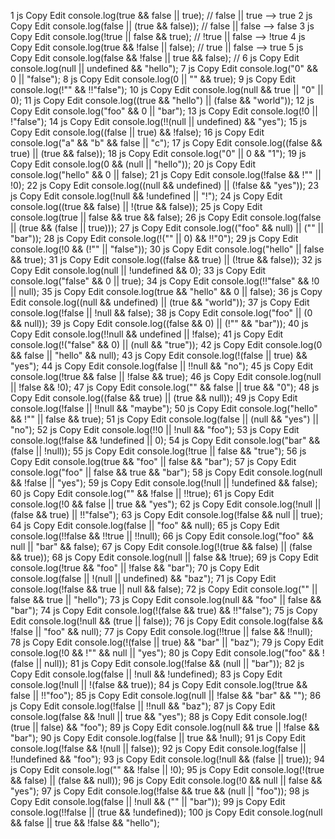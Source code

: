 1
js
Copy
Edit
console.log(true && false || true); // false || true --> true
2
js
Copy
Edit
console.log(false || (true && false)); // false || false --> false
3
js
Copy
Edit
console.log(!true || false && true); // !true || false --> !true
4
js
Copy
Edit
console.log(true && !false || false); // true || false --> true
5
js
Copy
Edit
console.log(false && !false || true && false); // 
6
js
Copy
Edit
console.log(null || undefined && "hello");
7
js
Copy
Edit
console.log("0" && 0 || "false");
8
js
Copy
Edit
console.log(0 || "" && true);
9
js
Copy
Edit
console.log(!"" && !!"false");
10
js
Copy
Edit
console.log(null && true || "0" || 0);
11
js
Copy
Edit
console.log((true && "hello") || (false && "world"));
12
js
Copy
Edit
console.log("foo" && 0 || "bar");
13
js
Copy
Edit
console.log(!0 || !"false");
14
js
Copy
Edit
console.log(!!(null || undefined) && "yes");
15
js
Copy
Edit
console.log((false || true) && !false);
16
js
Copy
Edit
console.log("a" && "b" && false || "c");
17
js
Copy
Edit
console.log((false && true) || (true && false));
18
js
Copy
Edit
console.log("0" || 0 && "1");
19
js
Copy
Edit
console.log(0 && (null || "hello"));
20
js
Copy
Edit
console.log("hello" && 0 || false);
21
js
Copy
Edit
console.log(!false && !"" || !0);
22
js
Copy
Edit
console.log((null && undefined) || (!false && "yes"));
23
js
Copy
Edit
console.log(!null && !undefined || "!");
24
js
Copy
Edit
console.log((true && false) || !(true && false));
25
js
Copy
Edit
console.log(true || false && true && false);
26
js
Copy
Edit
console.log(false || (true && (false || true)));
27
js
Copy
Edit
console.log(("foo" && null) || ("" || "bar"));
28
js
Copy
Edit
console.log(!("" || 0) && !!"0");
29
js
Copy
Edit
console.log(!0 && (!"" || "false"));
30
js
Copy
Edit
console.log("hello" || false && true);
31
js
Copy
Edit
console.log((false && true) || (!true && false));
32
js
Copy
Edit
console.log(null || !undefined && 0);
33
js
Copy
Edit
console.log("false" && 0 || true);
34
js
Copy
Edit
console.log(!!"false" && !0 || null);
35
js
Copy
Edit
console.log(true && "hello" && 0 || false);
36
js
Copy
Edit
console.log((null && undefined) || (true && "world"));
37
js
Copy
Edit
console.log(!false || !null && false);
38
js
Copy
Edit
console.log("foo" || (0 && null));
39
js
Copy
Edit
console.log((false && 0) || (!"" && "bar"));
40
js
Copy
Edit
console.log(!!null && undefined || !false);
41
js
Copy
Edit
console.log(!("false" && 0) || (null && "true"));
42
js
Copy
Edit
console.log(0 && false || "hello" && null);
43
js
Copy
Edit
console.log(!(false || true) && "yes");
44
js
Copy
Edit
console.log(false || !!null && "no");
45
js
Copy
Edit
console.log(!true && false || !false && true);
46
js
Copy
Edit
console.log(null || !false && !0);
47
js
Copy
Edit
console.log("" && false || true && "0");
48
js
Copy
Edit
console.log((false && true) || (true && null));
49
js
Copy
Edit
console.log(!false || !!null && "maybe");
50
js
Copy
Edit
console.log("hello" && !"" || false && true);
51
js
Copy
Edit
console.log(false || (null && "yes") || "no");
52
js
Copy
Edit
console.log(!!0 || !null && "foo");
53
js
Copy
Edit
console.log(!false && !undefined || 0);
54
js
Copy
Edit
console.log("bar" && (false || !null));
55
js
Copy
Edit
console.log(!true || false && "true");
56
js
Copy
Edit
console.log(true && "foo" || false && "bar");
57
js
Copy
Edit
console.log("foo" || false && true && "bar");
58
js
Copy
Edit
console.log(null && !false || "yes");
59
js
Copy
Edit
console.log(!null || !undefined && false);
60
js
Copy
Edit
console.log("" && !false || !!true);
61
js
Copy
Edit
console.log(!0 && false || true && "yes");
62
js
Copy
Edit
console.log(!null || (false && true) || !!"false");
63
js
Copy
Edit
console.log(!false && null || true);
64
js
Copy
Edit
console.log(false || "foo" && null);
65
js
Copy
Edit
console.log(!!false && !!true || !!null);
66
js
Copy
Edit
console.log("foo" && null || "bar" && false);
67
js
Copy
Edit
console.log(!(true && false) || (false && true));
68
js
Copy
Edit
console.log(null || false && !true);
69
js
Copy
Edit
console.log(!true && "foo" || !false && "bar");
70
js
Copy
Edit
console.log(false || !(null || undefined) && "baz");
71
js
Copy
Edit
console.log(!false && true || null && false);
72
js
Copy
Edit
console.log("" || false && true || "hello");
73
js
Copy
Edit
console.log(null && "foo" || false && "bar");
74
js
Copy
Edit
console.log(!(false && true) && !!"false");
75
js
Copy
Edit
console.log(!null && (true || false));
76
js
Copy
Edit
console.log(false && !false || "foo" && null);
77
js
Copy
Edit
console.log(!!true || false && !!null);
78
js
Copy
Edit
console.log(!(false || true) && "bar" || "baz");
79
js
Copy
Edit
console.log(!0 && !"" && null || "yes");
80
js
Copy
Edit
console.log("foo" && !(false || null));
81
js
Copy
Edit
console.log(!false && (null || "bar"));
82
js
Copy
Edit
console.log(false || !null && !undefined);
83
js
Copy
Edit
console.log(!null || !(false && true));
84
js
Copy
Edit
console.log(!true && false || !!"foo");
85
js
Copy
Edit
console.log(null || !false && "bar" && "");
86
js
Copy
Edit
console.log(!false || !!null && "baz");
87
js
Copy
Edit
console.log(false && !null || true && "yes");
88
js
Copy
Edit
console.log(!(true || false) && "foo");
89
js
Copy
Edit
console.log(null && true || !false && "bar");
90
js
Copy
Edit
console.log(false || true && !null);
91
js
Copy
Edit
console.log(!false && !(null || false));
92
js
Copy
Edit
console.log(false || !!undefined && "foo");
93
js
Copy
Edit
console.log(!null && (false || true));
94
js
Copy
Edit
console.log("" && !false || !0);
95
js
Copy
Edit
console.log(!(true && false) || (false && null));
96
js
Copy
Edit
console.log(!0 && null || false && "yes");
97
js
Copy
Edit
console.log(!false && true && (null || "foo"));
98
js
Copy
Edit
console.log(false || !null && ("" || "bar"));
99
js
Copy
Edit
console.log(!!false || (true && !undefined));
100
js
Copy
Edit
console.log(null && false || true && !false && "hello");